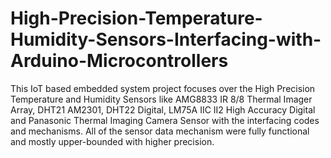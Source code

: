 # High-Precision-Temperature-Humidity-Sensors-Interfacing-with-Arduino-Microcontrollers
This IoT based embedded system project focuses over the High Precision Temperature and Humidity Sensors like AMG8833 IR 8/8 Thermal Imager Array, DHT21 AM2301, DHT22 Digital, LM75A IIC II2 High Accuracy Digital and Panasonic Thermal Imaging Camera Sensor with the interfacing codes and mechanisms. All of the sensor data mechanism were fully functional and mostly upper-bounded with higher precision.
